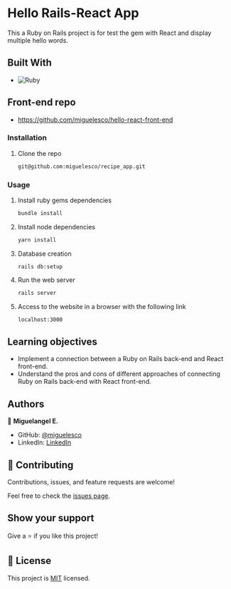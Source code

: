 # Hello Rails-React App

This a Ruby on Rails project is for test the gem with React and display multiple hello words.

## Built With

- ![Ruby](https://img.shields.io/badge/Ruby-20232A?style=for-the-badge&logo=ruby&logoColor=61DAFB)

## Front-end repo
- https://github.com/miguelesco/hello-react-front-end

### Installation

1. Clone the repo

   ```sh
   git@github.com:miguelesco/recipe_app.git
   ```

### Usage

1. Install ruby gems dependencies

   ```sh
   bundle install
   ```

2. Install node dependencies

   ```sh
   yarn install
   ```

3. Database creation

   ```
   rails db:setup
   ```

4. Run the web server

   ```sh
   rails server
   ```

5. Access to the website in a browser with the following link

   ```sh
   localhost:3000
   ```

## Learning objectives

- Implement a connection between a Ruby on Rails back-end and React front-end.
- Understand the pros and cons of different approaches of connecting Ruby on Rails back-end with React front-end.
## Authors

👤 **Miguelangel E.**

- GitHub: [@miguelesco](https://github.com/miguelesco)
- LinkedIn: [LinkedIn](https://www.linkedin.com/in/miguelangel-escorche-delgado-9a2956163/)

## 🤝 Contributing

Contributions, issues, and feature requests are welcome!

Feel free to check the [issues page](https://github.com/miguelesco/hello-rails-back-end/issues).

## Show your support

Give a ⭐️ if you like this project!

## 📝 License

This project is [MIT](https://github.com/git/git-scm.com/blob/main/MIT-LICENSE.txt) licensed.
